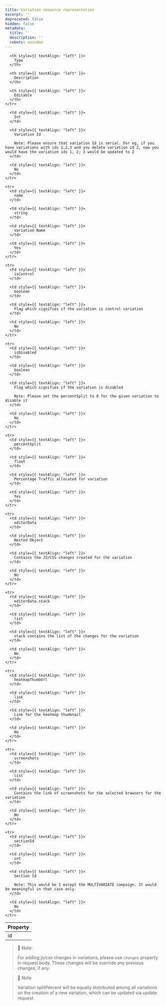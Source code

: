 ```yaml
---
title: Variation resource representation
excerpt: ''
deprecated: false
hidden: false
metadata:
  title: ''
  description: ''
  robots: noindex
---
```

<Table align={["left","left","left","left"]}>
  <thead>
    <tr>
      <th style={{ textAlign: "left" }}>
        Property
      </th>

      <th style={{ textAlign: "left" }}>
        Type
      </th>

      <th style={{ textAlign: "left" }}>
        Description
      </th>

      <th style={{ textAlign: "left" }}>
        Editable
      </th>
    </tr>
  </thead>

  <tbody>
    <tr>
      <td style={{ textAlign: "left" }}>
        id
      </td>

      <td style={{ textAlign: "left" }}>
        Int
      </td>

      <td style={{ textAlign: "left" }}>
        Variation Id

        Note: Please ensure that variation Id is serial. For eg, if you have variations with ids 1,2,3 and you delete variation id 2, now you would have the variation ids 1, 2; 3 would be updated to 2
      </td>

      <td style={{ textAlign: "left" }}>
        No
      </td>
    </tr>

    <tr>
      <td style={{ textAlign: "left" }}>
        name
      </td>

      <td style={{ textAlign: "left" }}>
        string
      </td>

      <td style={{ textAlign: "left" }}>
        Variation Name
      </td>

      <td style={{ textAlign: "left" }}>
        Yes
      </td>
    </tr>

    <tr>
      <td style={{ textAlign: "left" }}>
        isControl
      </td>

      <td style={{ textAlign: "left" }}>
        boolean
      </td>

      <td style={{ textAlign: "left" }}>
        Flag which signifies if the variation is control variation
      </td>

      <td style={{ textAlign: "left" }}>
        No
      </td>
    </tr>

    <tr>
      <td style={{ textAlign: "left" }}>
        isDisabled
      </td>

      <td style={{ textAlign: "left" }}>
        boolean
      </td>

      <td style={{ textAlign: "left" }}>
        Flag which signifies if the variation is disabled

        Note: Please set the percentSplit to 0 for the given variation to disable it
      </td>

      <td style={{ textAlign: "left" }}>
        No
      </td>
    </tr>

    <tr>
      <td style={{ textAlign: "left" }}>
        percentSplit
      </td>

      <td style={{ textAlign: "left" }}>
        float
      </td>

      <td style={{ textAlign: "left" }}>
        Percentage Traffic allocated for variation
      </td>

      <td style={{ textAlign: "left" }}>
        Yes
      </td>
    </tr>

    <tr>
      <td style={{ textAlign: "left" }}>
        editorData
      </td>

      <td style={{ textAlign: "left" }}>
        Nested Object
      </td>

      <td style={{ textAlign: "left" }}>
        Contains the JS/CSS changes created for the variation
      </td>

      <td style={{ textAlign: "left" }}>
        No
      </td>
    </tr>

    <tr>
      <td style={{ textAlign: "left" }}>
        editorData.stack
      </td>

      <td style={{ textAlign: "left" }}>
        list
      </td>

      <td style={{ textAlign: "left" }}>
        stack contains the list of the changes for the variation
      </td>

      <td style={{ textAlign: "left" }}>
        No
      </td>
    </tr>

    <tr>
      <td style={{ textAlign: "left" }}>
        heatmapThumbUrl
      </td>

      <td style={{ textAlign: "left" }}>
        link
      </td>

      <td style={{ textAlign: "left" }}>
        Link for the heatmap thumbnail
      </td>

      <td style={{ textAlign: "left" }}>
        No
      </td>
    </tr>

    <tr>
      <td style={{ textAlign: "left" }}>
        screenshots
      </td>

      <td style={{ textAlign: "left" }}>
        list
      </td>

      <td style={{ textAlign: "left" }}>
        Contains the link of screenshots for the selected browsers for the variation
      </td>

      <td style={{ textAlign: "left" }}>
        No
      </td>
    </tr>

    <tr>
      <td style={{ textAlign: "left" }}>
        sectionId
      </td>

      <td style={{ textAlign: "left" }}>
        int
      </td>

      <td style={{ textAlign: "left" }}>
        Section Id

        Note: This would be 1 except the MULTIVARIATE campaign. It would be meaningful in that case only.
      </td>

      <td style={{ textAlign: "left" }}>
        No
      </td>
    </tr>
  </tbody>
</Table>

> 📘 Note:
>
> For adding js/css changes in variations, please use `changes` property in request body. These changes will be override any previous changes, if any.

> 📘 Note
>
> Variation splitPercent will be equally distributed among all variations on the creation of a new variation, which can be updated via update request
